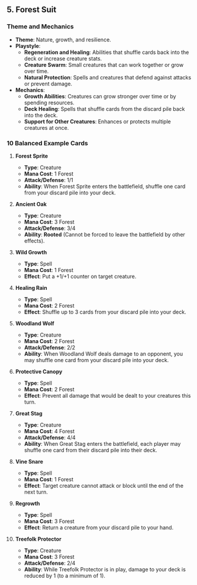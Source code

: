 
## **5\. Forest Suit**

### **Theme and Mechanics**

-   **Theme**: Nature, growth, and resilience.
-   **Playstyle**:
    -   **Regeneration and Healing**: Abilities that shuffle cards back into the deck or increase creature stats.
    -   **Creature Swarm**: Small creatures that can work together or grow over time.
    -   **Natural Protection**: Spells and creatures that defend against attacks or prevent damage.
-   **Mechanics**:
    -   **Growth Abilities**: Creatures can grow stronger over time or by spending resources.
    -   **Deck Healing**: Spells that shuffle cards from the discard pile back into the deck.
    -   **Support for Other Creatures**: Enhances or protects multiple creatures at once.

### **10 Balanced Example Cards**

1.  **Forest Sprite**

    -   **Type**: Creature
    -   **Mana Cost**: 1 Forest
    -   **Attack/Defense**: 1/1
    -   **Ability**: When Forest Sprite enters the battlefield, shuffle one card from your discard pile into your deck.

2.  **Ancient Oak**

    -   **Type**: Creature
    -   **Mana Cost**: 3 Forest
    -   **Attack/Defense**: 3/4
    -   **Ability**: **Rooted** (Cannot be forced to leave the battlefield by other effects).

3.  **Wild Growth**

    -   **Type**: Spell
    -   **Mana Cost**: 1 Forest
    -   **Effect**: Put a +1/+1 counter on target creature.

4.  **Healing Rain**

    -   **Type**: Spell
    -   **Mana Cost**: 2 Forest
    -   **Effect**: Shuffle up to 3 cards from your discard pile into your deck.

5.  **Woodland Wolf**

    -   **Type**: Creature
    -   **Mana Cost**: 2 Forest
    -   **Attack/Defense**: 2/2
    -   **Ability**: When Woodland Wolf deals damage to an opponent, you may shuffle one card from your discard pile into your deck.

6.  **Protective Canopy**

    -   **Type**: Spell
    -   **Mana Cost**: 2 Forest
    -   **Effect**: Prevent all damage that would be dealt to your creatures this turn.

7.  **Great Stag**

    -   **Type**: Creature
    -   **Mana Cost**: 4 Forest
    -   **Attack/Defense**: 4/4
    -   **Ability**: When Great Stag enters the battlefield, each player may shuffle one card from their discard pile into their deck.

8.  **Vine Snare**

    -   **Type**: Spell
    -   **Mana Cost**: 1 Forest
    -   **Effect**: Target creature cannot attack or block until the end of the next turn.

9.  **Regrowth**

    -   **Type**: Spell
    -   **Mana Cost**: 3 Forest
    -   **Effect**: Return a creature from your discard pile to your hand.

10. **Treefolk Protector**

    -   **Type**: Creature
    -   **Mana Cost**: 3 Forest
    -   **Attack/Defense**: 2/4
    -   **Ability**: While Treefolk Protector is in play, damage to your deck is reduced by 1 (to a minimum of 1).
